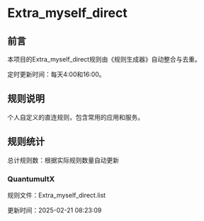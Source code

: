 # Extra_myself_direct

## 前言

本项目的Extra_myself_direct规则由《规则生成器》自动整合与去重。

定时更新时间：每天4:00和16:00。

## 规则说明

个人自定义的直连规则，包含常用的应用和服务。

## 规则统计

总计规则数：根据实际规则数量自动更新

### QuantumultX

规则文件：Extra_myself_direct.list

更新时间：2025-02-21 08:23:09
